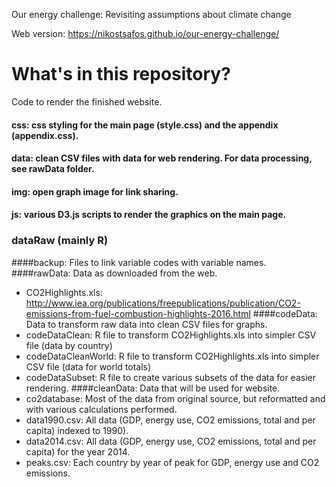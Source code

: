 Our energy challenge: Revisiting assumptions about climate change

Web version: https://nikostsafos.github.io/our-energy-challenge/

# What's in this repository?

Code to render the finished website.
#### css: css styling for the main page (style.css) and the appendix (appendix.css).
#### data: clean CSV files with data for web rendering. For data processing, see rawData folder. 
#### img: open graph image for link sharing. 
#### js: various D3.js scripts to render the graphics on the main page. 

### dataRaw (mainly R)
####backup: Files to link variable codes with variable names. 
####rawData: Data as downloaded from the web. 
- CO2Highlights.xls: http://www.iea.org/publications/freepublications/publication/CO2-emissions-from-fuel-combustion-highlights-2016.html
####codeData: Data to transform raw data into clean CSV files for graphs.
- codeDataClean: R file to transform CO2Highlights.xls into simpler CSV file (data by country)
- codeDataCleanWorld: R file to transform CO2Highlights.xls into simpler CSV file (data for world totals)
- codeDataSubset: R file to create various subsets of the data for easier rendering.
####cleanData: Data that will be used for website. 
- co2database: Most of the data from original source, but reformatted and with various calculations performed. 
- data1990.csv: All data (GDP, energy use, CO2 emissions, total and per capita) indexed to 1990).
- data2014.csv: All data (GDP, energy use, CO2 emissions, total and per capita) for the year 2014. 
- peaks.csv: Each country by year of peak for GDP, energy use and CO2 emissions. 
